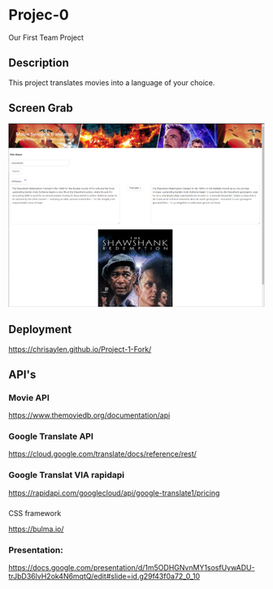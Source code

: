 # Projec-0
Our First Team Project

## Description
This project translates movies into a language of your choice.

## Screen Grab
![](/assets/images/screenGrab.png)

## Deployment
https://chrisaylen.github.io/Project-1-Fork/

## API's

### Movie API
https://www.themoviedb.org/documentation/api

### Google Translate API
https://cloud.google.com/translate/docs/reference/rest/

### Google Translat VIA rapidapi
https://rapidapi.com/googlecloud/api/google-translate1/pricing

###
CSS framework

https://bulma.io/

### Presentation:
https://docs.google.com/presentation/d/1m5ODHGNvnMY1sosfUywADU-trJbD36lvH2ok4N6mqtQ/edit#slide=id.g29f43f0a72_0_10
